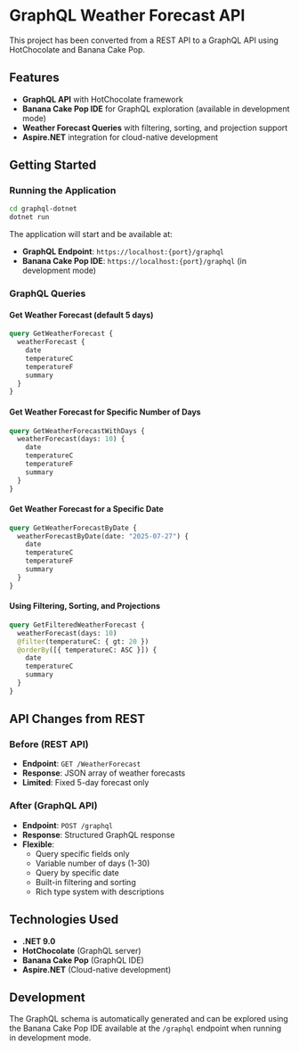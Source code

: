 # GraphQL Weather Forecast API

This project has been converted from a REST API to a GraphQL API using HotChocolate and Banana Cake Pop.

## Features

- **GraphQL API** with HotChocolate framework
- **Banana Cake Pop IDE** for GraphQL exploration (available in development mode)
- **Weather Forecast Queries** with filtering, sorting, and projection support
- **Aspire.NET** integration for cloud-native development

## Getting Started

### Running the Application

```bash
cd graphql-dotnet
dotnet run
```

The application will start and be available at:
- **GraphQL Endpoint**: `https://localhost:{port}/graphql`
- **Banana Cake Pop IDE**: `https://localhost:{port}/graphql` (in development mode)

### GraphQL Queries

#### Get Weather Forecast (default 5 days)

```graphql
query GetWeatherForecast {
  weatherForecast {
    date
    temperatureC
    temperatureF
    summary
  }
}
```

#### Get Weather Forecast for Specific Number of Days

```graphql
query GetWeatherForecastWithDays {
  weatherForecast(days: 10) {
    date
    temperatureC
    temperatureF
    summary
  }
}
```

#### Get Weather Forecast for a Specific Date

```graphql
query GetWeatherForecastByDate {
  weatherForecastByDate(date: "2025-07-27") {
    date
    temperatureC
    temperatureF
    summary
  }
}
```

#### Using Filtering, Sorting, and Projections

```graphql
query GetFilteredWeatherForecast {
  weatherForecast(days: 10) 
  @filter(temperatureC: { gt: 20 })
  @orderBy([{ temperatureC: ASC }]) {
    date
    temperatureC
    summary
  }
}
```

## API Changes from REST

### Before (REST API)
- **Endpoint**: `GET /WeatherForecast`
- **Response**: JSON array of weather forecasts
- **Limited**: Fixed 5-day forecast only

### After (GraphQL API)
- **Endpoint**: `POST /graphql`
- **Response**: Structured GraphQL response
- **Flexible**: 
  - Query specific fields only
  - Variable number of days (1-30)
  - Query by specific date
  - Built-in filtering and sorting
  - Rich type system with descriptions

## Technologies Used

- **.NET 9.0**
- **HotChocolate** (GraphQL server)
- **Banana Cake Pop** (GraphQL IDE)
- **Aspire.NET** (Cloud-native development)

## Development

The GraphQL schema is automatically generated and can be explored using the Banana Cake Pop IDE available at the `/graphql` endpoint when running in development mode.
